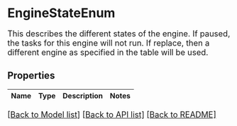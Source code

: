 # EngineStateEnum

This describes the different states of the engine.  If paused, the tasks for this engine will not run.  If replace, then a different engine as specified in the table will be used.
## Properties
Name | Type | Description | Notes
------------ | ------------- | ------------- | -------------

[[Back to Model list]](../README.md#documentation-for-models) [[Back to API list]](../README.md#documentation-for-api-endpoints) [[Back to README]](../README.md)

<style>
     p, ul, ol, li { font-size: 18px !important;}
</style>


